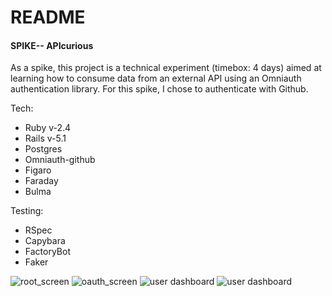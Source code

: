 # README

#### SPIKE-- APIcurious
  
As a spike, this project is a technical experiment (timebox: 4 days) aimed at learning how to consume data from an external API using an Omniauth authentication library.  For this spike, I chose to authenticate with Github.  

Tech: 

- Ruby v-2.4
- Rails v-5.1
- Postgres
- Omniauth-github
- Figaro
- Faraday
- Bulma

Testing:

- RSpec
- Capybara
- FactoryBot
- Faker


<img alt="root_screen" src="https://cl.ly/32780d2483ab/Screen%20Shot%202018-08-23%20at%208.33.50%20PM.jpg">

<img alt="oauth_screen" src="https://cl.ly/1fc35df38af6/Screen%20Shot%202018-08-23%20at%208.34.28%20PM.jpg">

<img alt="user dashboard" src="https://cl.ly/1ada33cca2ef/Screen%20Shot%202018-08-23%20at%208.32.30%20PM.jpg">

<img alt="user dashboard" src="https://cl.ly/733937270cb9/Screen%20Shot%202018-08-23%20at%208.42.31%20PM.jpg">



